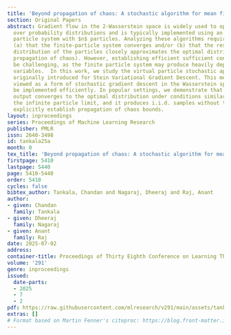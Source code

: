 ```yaml
---
title: 'Beyond propagation of chaos: A stochastic algorithm for mean field optimization'
section: Original Papers
abstract: Gradient flow in the 2-Wasserstein space is widely used to optimize functionals
  over probability distributions and is typically implemented using an interacting
  particle system with $n$ particles. Analyzing these algorithms requires showing
  (a) that the finite-particle system converges and/or (b) that the resultant empirical
  distribution of the particles closely approximates the optimal distribution (i.e.,
  propagation of chaos). However, establishing efficient sufficient conditions can
  be challenging, as the finite particle system may produce heavily dependent random
  variables.  In this work, we study the virtual particle stochastic approximation,
  originally introduced for Stein Variational Gradient Descent. This method can be
  viewed as a form of stochastic gradient descent in the Wasserstein space and can
  be implemented efficiently. In popular settings, we demonstrate that our algorithm’s
  output converges to the optimal distribution under conditions similar to those for
  the infinite particle limit, and it produces i.i.d. samples without the need to
  explicitly establish propagation of chaos bounds.
layout: inproceedings
series: Proceedings of Machine Learning Research
publisher: PMLR
issn: 2640-3498
id: tankala25a
month: 0
tex_title: 'Beyond propagation of chaos: A stochastic algorithm for mean field optimization'
firstpage: 5410
lastpage: 5440
page: 5410-5440
order: 5410
cycles: false
bibtex_author: Tankala, Chandan and Nagaraj, Dheeraj and Raj, Anant
author:
- given: Chandan
  family: Tankala
- given: Dheeraj
  family: Nagaraj
- given: Anant
  family: Raj
date: 2025-07-02
address:
container-title: Proceedings of Thirty Eighth Conference on Learning Theory
volume: '291'
genre: inproceedings
issued:
  date-parts:
  - 2025
  - 7
  - 2
pdf: https://raw.githubusercontent.com/mlresearch/v291/main/assets/tankala25a/tankala25a.pdf
extras: []
# Format based on Martin Fenner's citeproc: https://blog.front-matter.io/posts/citeproc-yaml-for-bibliographies/
---
```

